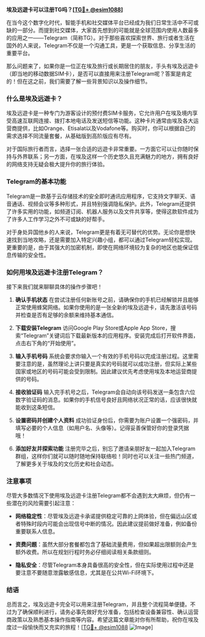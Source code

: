 **埃及远遊卡可以注册TG吗？[[TG💪+ @esim1088](https://t.me/s/esim1088)]**

在当今这个数字化时代，智能手机和社交媒体平台已经成为我们日常生活中不可或缺的一部分。而提到社交媒体，大家首先想到的可能就是全球范围内使用人数最多的应用之一——Telegram（简称TG）。对于那些喜欢探索世界、旅行或者生活在国外的人来说，Telegram不仅是一个沟通工具，更是一个获取信息、分享生活的重要平台。

那么问题来了，如果你是一位正在埃及旅行或长期居住的朋友，手头有埃及远遊卡（即当地的移动数据SIM卡），是否可以直接用来注册Telegram呢？答案是肯定的！但在这之前，我们需要了解一些背景知识以及操作细节。

### 什么是埃及远遊卡？

埃及远遊卡是一种专门为游客设计的预付费SIM卡服务，它允许用户在埃及境内享受高速互联网连接、拨打本地电话及发送短信等功能。这种卡片通常由埃及各大运营商提供，比如Orange、Etisalat以及Vodafone等。购买时，你可以根据自己的需求选择不同流量套餐，从基础版到高阶版应有尽有。

对于国际旅行者而言，选择一张合适的远遊卡非常重要。一方面它可以让你随时保持与外界联系；另一方面，在埃及这样一个历史悠久且充满魅力的地方，拥有良好的网络支持无疑会极大提升你的旅行体验。

### Telegram的基本功能

Telegram是一款基于云存储技术的安全即时通讯应用程序，它支持文字聊天、语音通话、视频会议等多种形式，并且特别强调隐私保护。此外，Telegram还提供了许多实用的功能，如频道订阅、机器人服务以及文件共享等，使得这款软件成为了许多人工作学习之外不可或缺的好帮手。

对于身处异国他乡的人来说，Telegram更是有着无可替代的优势。无论你是想快速找到当地攻略，还是需要加入特定兴趣小组，都可以通过Telegram轻松实现。更重要的是，由于其强大的加密机制，即使在网络环境较为复杂的地区也能保证信息传输的安全性。

### 如何用埃及远遊卡注册Telegram？

接下来我们就来聊聊具体的操作步骤吧！

1. **确认手机状态**
   在尝试注册任何新账号之前，请确保你的手机已经解锁并且能够正常使用蜂窝网络。如果你使用的是一张全新的埃及远遊卡，请先激活该号码并检查是否有足够的余额来维持基本通信。

2. **下载安装Telegram**
   访问Google Play Store或Apple App Store，搜索“Telegram”关键词后下载最新版本的应用程序。安装完成后打开软件界面，点击右下角的“开始使用”。

3. **输入手机号码**
   系统会要求你输入一个有效的手机号码以完成注册过程。这里需要注意的是，虽然理论上讲只要是真实的号码就可以成功注册，但实际上某些国家或地区的号码可能会受到限制。因此建议优先考虑使用埃及本地运营商提供的号码。

4. **接收验证码**
   输入完手机号之后，Telegram会自动向该号码发送一条包含六位数字验证码的消息。如果你的手机信号良好且网络状况正常的话，应该很快就能收到这条短信。

5. **设置密码并创建个人资料**
   成功验证身份后，你需要为账户设置一个强密码，并填写必要的个人信息（如用户名、头像等）。记得妥善保管好你的登录凭据哦！

6. **添加好友并探索功能**
   注册完毕之后，别忘了邀请亲朋好友一起加入Telegram群组，这样你们就可以随时随地保持联络啦！同时也可以关注一些热门频道，了解更多关于埃及的文化历史和社会动态。

### 注意事项

尽管大多数情况下使用埃及远遊卡注册Telegram都不会遇到太大麻烦，但仍有一些潜在的风险需要引起注意：

- **网络稳定性**：尽管埃及远遊卡承诺提供稳定可靠的上网体验，但在偏远山区或者特殊时段内可能会出现信号中断的情况。因此建议提前做好准备，例如备份重要联系人信息。
  
- **资费问题**：虽然大部分套餐都包含了基础流量费用，但如果超出限额则会产生额外收费。所以在规划行程时务必仔细阅读相关条款细则。

- **隐私安全**：尽管Telegram本身具备很高的安全性，但在实际使用过程中还是要注意不要随意泄露敏感信息，尤其是在公共Wi-Fi环境下。

### 结语

总而言之，埃及远遊卡完全可以用来注册Telegram，并且整个流程简单便捷。不过为了确保顺利进行，请务必事先做好充分准备，包括检查设备兼容性、确认运营商政策以及熟悉基本操作指南等内容。希望这篇文章能对你有所帮助，祝你在埃及度过一段愉快而又充实的旅程！[[TG💪+ @esim1088](https://t.me/s/esim1088) ![Image](https://i.postimg.cc/4NQfJmqS/Snipaste-2025-05-13-00-14-12.png)]